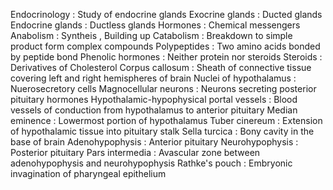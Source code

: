Endocrinology : Study of endocrine glands
Exocrine glands  : Ducted glands
Endocrine glands  : Ductless glands
Hormones  : Chemical messengers 
Anabolism  : Syntheis , Building up
Catabolism  : Breakdown to simple product form complex compounds 
Polypeptides  : Two amino acids bonded by peptide bond 
Phenolic hormones  : Neither protein nor steroids
Steroids : Derivatives of Cholesterol
Corpus callosum  : Sheath of connective tissue covering left and right hemispheres of brain
Nuclei of hypothalamus : Nuerosecretory cells 
Magnocellular neurons : Neurons secreting posterior pituitary hormones
Hypothalamic-hypophysical portal vessels : Blood vessels of conduction from hypothalamus to anterior pituitary
Median eminence : Lowermost portion of hypothalamus
Tuber cinereum : Extension of hypothalamic tissue into pituitary stalk
Sella turcica : Bony cavity in the base of brain
Adenohypophysis : Anterior pituitary
Neurohypophysis : Posterior pituitary
Pars intermedia : Avascular zone between adenohypophysis and neurohypophysis
Rathke's pouch  :  Embryonic invagination of pharyngeal epithelium









